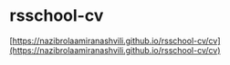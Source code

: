 # rsschool-cv

[https://nazibrolaamiranashvili.github.io/rsschool-cv/cv](https://nazibrolaamiranashvili.github.io/rsschool-cv/cv)
